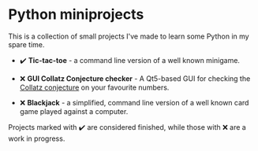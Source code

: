 # Python miniprojects
This is a collection of small projects I've made to learn some Python in my spare time.

- :heavy_check_mark: __Tic-tac-toe__ - a command line version of a well known minigame.

- :x: __GUI Collatz Conjecture checker__ - A Qt5-based GUI for checking the [Collatz conjecture](https://en.wikipedia.org/wiki/Collatz_conjecture) on your favourite numbers.

- :x: __Blackjack__ - a simplified, command line version of a well known card game played against a computer.

Projects marked with :heavy_check_mark: are considered finished, while those with :x: are a work in progress. 
